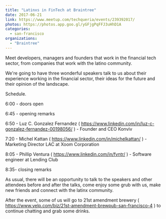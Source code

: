 ```yaml
---
title: "Latinxs in FinTech at Braintree"
date: 2017-06-21
link: https://www.meetup.com/techqueria/events/239392017/
photos: https://photos.app.goo.gl/yGFjgPqFFJ3uHhD1A
categories:
  - san-francisco
organizations:
  - "Braintree"
---
```


Meet developers, managers and founders that work in the financial tech sector, from companies that work with the latino community.

We're going to have three wonderful speakers talk to us about their experience working in the financial sector, their ideas for the future and their opinion of the landscape.

Schedule.

6:00 - doors open

6:45 - opening remarks

6:50 - Luz C. Gonzalez Fernandez ( https://www.linkedin.com/in/luz-c-gonzalez-fernandez-00198056/ ) - Founder and CEO Konviv

7:20 - Michel Kattan ( https://www.linkedin.com/in/michelkattan/ ) - Marketing Director LAC at Xoom Corporation

8:05 - Phillip Ventura ( https://www.linkedin.com/in/fvntr/ ) - Software engineer at Lending Club

8:35- closing remarks

As usual, there will be an opportunity to talk to the speakers and other attendees before and after the talks, come enjoy some grub with us, make new friends and connect with the latinx community.

After the event, some of us will go to 21st amendment brewery ( https://www.yelp.com/biz/21st-amendment-brewpub-san-francisco-4 ) to continue chatting and grab some drinks.
